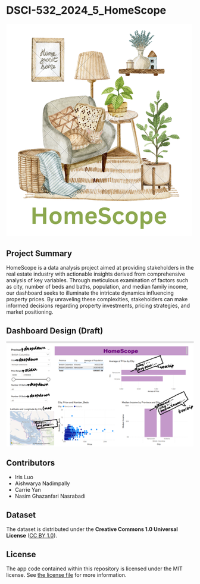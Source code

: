 # DSCI-532_2024_5_HomeScope

<img src="img/HomeScope_img.png" width="500"/>

## Project Summary

HomeScope is a data analysis project aimed at providing stakeholders in the real estate industry with actionable insights derived from comprehensive analysis of key variables. Through meticulous examination of factors such as city, number of beds and baths, population, and median family income, our dashboard seeks to illuminate the intricate dynamics influencing property prices. By unraveling these complexities, stakeholders can make informed decisions regarding property investments, pricing strategies, and market positioning.

## Dashboard Design (Draft)

<img src="img/HomeScope.png" width="700"/>

## Contributors

-   Iris Luo
-   Aishwarya Nadimpally
-   Carrie Yan
-   Nasim Ghazanfari Nasrabadi

## Dataset

The dataset is distributed under the **Creative Commons 1.0 Universal License** ([CC BY 1.0](https://creativecommons.org/publicdomain/zero/1.0/)).

## License

The app code contained within this repository is licensed under the MIT license. See [the license file](LICENSE.md) for more information.
